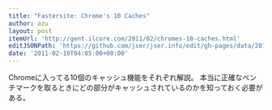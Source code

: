 ```yaml
---
title: "Fastersite: Chrome's 10 Caches"
author: azu
layout: post
itemUrl: 'http://gent.ilcore.com/2011/02/chromes-10-caches.html'
editJSONPath: 'https://github.com/jser/jser.info/edit/gh-pages/data/2011/02/index.json'
date: '2011-02-19T04:05:00+00:00'
---
```

Chromeに入ってる10個のキャッシュ機能をそれぞれ解説。
本当に正確なベンチマークを取るときにどの部分がキャッシュされているのかを知っておく必要がある。
